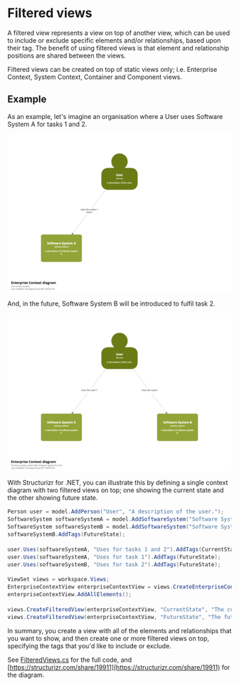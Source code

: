 # Filtered views

A filtered view represents a view on top of another view, which can be used to include or exclude specific elements and/or relationships, based upon their tag. The benefit of using filtered views is that element and relationship positions are shared between the views.

Filtered views can be created on top of static views only; i.e. Enterprise Context, System Context, Container and Component views.

## Example

As an example, let's imagine an organisation where a User uses Software System A for tasks 1 and 2.

![A diagram showing the current state](images/filtered-views-1.png)

And, in the future, Software System B will be introduced to fulfil task 2.

![A diagram showing the future state](images/filtered-views-2.png)

With Structurizr for .NET, you can illustrate this by defining a single context diagram with two filtered views on top; one showing the current state and the other showing future state.

```c#
Person user = model.AddPerson("User", "A description of the user.");
SoftwareSystem softwareSystemA = model.AddSoftwareSystem("Software System A", "A description of software system A.");
SoftwareSystem softwareSystemB = model.AddSoftwareSystem("Software System B", "A description of software system B.");
softwareSystemB.AddTags(FutureState);

user.Uses(softwareSystemA, "Uses for tasks 1 and 2").AddTags(CurrentState);
user.Uses(softwareSystemA, "Uses for task 1").AddTags(FutureState);
user.Uses(softwareSystemB, "Uses for task 2").AddTags(FutureState);

ViewSet views = workspace.Views;
EnterpriseContextView enterpriseContextView = views.CreateEnterpriseContextView("EnterpriseContext", "An example Enterprise Context diagram.");
enterpriseContextView.AddAllElements();

views.CreateFilteredView(enterpriseContextView, "CurrentState", "The current context.", FilterMode.Exclude, FutureState);
views.CreateFilteredView(enterpriseContextView, "FutureState", "The future state context after Software System B is live.", FilterMode.Exclude, CurrentState);
```

In summary, you create a view with all of the elements and relationships that you want to show, and then create one or more filtered views on top, specifying the tags that you'd like to include or exclude.

See [FilteredViews.cs](https://github.com/structurizr/dotnet/tree/master/Structurizr.Examples/FilteredViews.cs) for the full code, and [https://structurizr.com/share/19911](https://structurizr.com/share/19911) for the diagram.